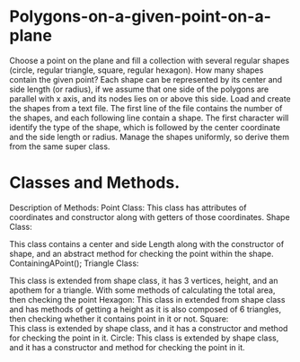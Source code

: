 # Polygons-on-a-given-point-on-a-plane
Choose a point on the plane and fill a collection with several regular shapes (circle, regular triangle, square, regular hexagon). How many shapes contain the given point? 
Each shape can be represented by its center and side length (or radius), if we assume that one side of the polygons are parallel with x axis, and its nodes lies on or above this side. Load and create the shapes from a text file. The first line of the file contains the number of the shapes, and each following line contain a shape. The first character will identify the type of the shape, which is followed by the center coordinate and the side length or radius. Manage the shapes uniformly, so derive them from the same super class.

# Classes and Methods.

Description of Methods: 
Point Class:
This class has attributes of coordinates and constructor along with getters of those coordinates.
Shape Class:

This class contains a center and side Length along with the constructor of shape, and an abstract method for checking the point within the shape. ContainingAPoint();
Triangle Class:

This class is extended from shape class, it has 3 vertices, height, and an apothem for a triangle.
With some methods of calculating the total area, then checking the point
Hexagon:
This class in extended from shape class and has methods of getting a height as it is also composed of 6 triangles, then checking whether it contains point in it or not.
Square:  
This class is extended by shape class, and it has a constructor and method for checking the point in it.
Circle:
This class is extended by shape class, and it has a constructor and method for checking the point in it.  
